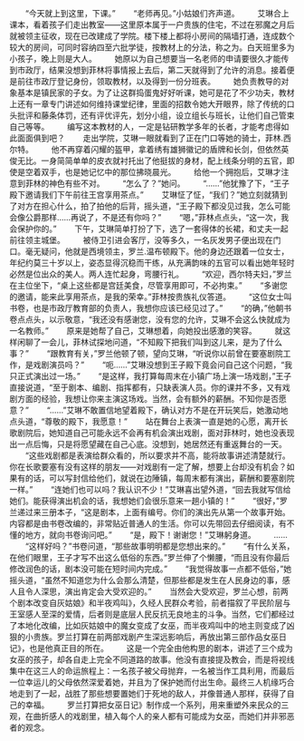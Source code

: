 　　“今天就上到这里，下课。”
　　“老师再见。”小姑娘们齐声道。
　　艾琳合上课本，看着孩子们走出教室——这里原本属于一户贵族的住宅，不过在邪魔之月后就被领主征收，现在已改建成了学院。楼下楼上都将小房间的隔墙打通，连成数个较大的房间，可同时容纳四至六批学徒，按教材上的分法，称之为。白天班里多为小孩子，晚上则是大人。
　　她原以为自己想要当一名老师的申请要很久才能传到市政厅，结果没想到菲林将事情报上去后，第二天就得到了允许的消息。接着便是前往市政厅登记身份，领取教材，以及得到一份分班表。
　　她负责教导的对象基本是镇民家的子女。为了让这群捣蛋鬼好好听课，她可是花了不少功夫，教材上还有一章专门讲述如何维持课堂纪律，里面的招数令她大开眼界，除了传统的口头批评和藤条体罚，还有评优评先，划分小组，设立组长与班长，让他们自己管束自己等等。
　　编写这本教材的人，一定是钻研教学多年的长者，才能考虑得如此面面俱到吧？
　　走出学院，艾琳一眼就看到了正在门口等她的骑士，菲林.西尔特。
　　他不再穿着闪耀的盔甲，拿着绣有雄狮徽记的盾牌和长剑，但依然英俊无比。一身简简单单的皮衣就衬托出了他挺拔的身材，配上线条分明的五官，即使是空着双手，也是她记忆中的那位拂晓晨光。
　　给他一个拥抱后，艾琳才注意到菲林的神色有些不对。
　　“怎么了？”她问。
　　“……”他犹豫了下，“王子殿下邀请我们下午前往王宫享用茶点。”
　　艾琳怔了怔，“我们？”她立刻就猜到了对方在担心什么，拍了拍他的后背，摇头道，“王子殿下都没见过我，怎么可能会像公爵那样……再说了，不是还有你吗？”
　　“嗯，”菲林点点头，“这一次，我会保护你的。”
　　下午，艾琳简单打扮了下，选了一套得体的长裙，和丈夫一起前往领主城堡。
　　被侍卫引进会客厅，没等多久，一名灰发男子便出现在门口。毫无疑问，他就是西境领主，罗兰.温布顿殿下。他的身边还跟着一位女士，年纪约莫三十岁以上，姿态显得沉稳而干练，从充满韵味的五官可以看出她年轻时必然是位出众的美人。两人连忙起身，弯腰行礼。
　　“欢迎，西尔特夫妇，”罗兰在主位坐下，“桌上这些都是宫廷美食，尽管享用即可，不必拘束。”
　　“多谢您的邀请，能来此享用茶点，是我的荣幸。”菲林按贵族礼仪答道。
　　“这位女士叫书卷，也是市政厅教育部的负责人，我想你应该已经见过了。”
　　“的确，”他朝书卷点点头，以示敬意，“我还没有感谢您，没有您的允许，艾琳不会这么快就成为一名教师。”
　　原来是她帮了自己，艾琳想着，向她投出感激的笑容。
　　就这样闲聊了一会儿，菲林试探地问道，“不知殿下把我们叫到这儿来，是为了什么事？”
　　“跟教育有关，”罗兰他顿了顿，望向艾琳，“听说你以前曾在要塞剧院工作，是戏剧演员吗？”
　　“呃……”艾琳没想到王子殿下竟会问自己这个问题，“我只正式演出过一场。”
　　“是这样，我打算每周末在小镇广场上演一场戏剧，”王子直接说道，“至于剧本、编剧、指挥都有，只缺表演人员。你的课并不多，又有戏剧方面的经验，我想让你来主演这场戏。当然，会有额外的薪酬。不知你是否愿意？”
　　“……”艾琳不敢置信地望着殿下，确认对方不是在开玩笑后，她激动地点头道，“尊敬的殿下，我愿意！”
　　站在舞台上表演一直是她的心愿，离开长歌剧院后，她知道自己可能永远不会再有机会演出戏剧，面对菲林时，她也没表现出一点后悔，只是将愿望藏在自己心底。没想到，她居然还有重返舞台的一天。
　　“这些戏剧都是表演给群众看的，所以要求并不高，能将故事讲述清楚就行。你在长歌要塞有没有这样的朋友——对戏剧有一定了解，想要上台却没有机会？如果有的话，可以写封信给他们，就说在边陲镇，每周末都有演出，薪酬和要塞剧院一样。”
　　“连她们也可以吗？我认识不少！”艾琳喜出望外道，“回去我就写信给她们。能获得演出机会的话，我想她们会很乐意来一趟小镇的！”
　　“很好，”罗兰递过来三册本子，“这是剧本，上面有编号。你们的演出先从第一个故事开始。内容都是由书卷改编的，非常贴近普通人的生活。你可以先带回去仔细阅读，有不懂的地方，就向书卷询问吧。”
　　“是，殿下！谢谢您！”艾琳躬身道。
　　……
　　“这样好吗？”书卷问道，“那些故事明明都是您想出来的。”
　　“有什么关系，在他们眼里，王子才写不出这么低俗的东西。”罗兰伸了个懒腰，“而且没有你最后修改润色的话，剧本没可能在短时间内完成。”
　　“我觉得故事一点都不低俗，”她摇头道，“虽然不知道您为什么会那么清楚，但那些都是发生在人民身边的事，感人且令人深思，演出肯定会大受欢迎的。”
　　当然会大受欢迎，罗兰心想，前两个剧本改变自灰姑娘》和半夜鸡叫》，久经人民群众考验，前者描叙了平民阶层与王室感人至深的爱情，后者则是底层人民反抗无良地主的斗争。当然，它们都经过了本地化改编，比如灰姑娘中的魔女变成了女巫，而半夜鸡叫中的地主则变成了凶狠的小贵族。罗兰打算在前两部戏剧产生深远影响后，再放出第三部作品女巫日记》，也是他真正目的所在。
　　这是一个完全由他构思的剧本，讲述了三个成为女巫的孩子，却各自走上完全不同道路的故事。他没有直接提及教会，而是将视线集中在这三人的命运旅程上：一名孩子被父母抛弃，一名被当作工具利用，而最后一位幸运儿的父母依然深爱着她，并且为了保护她而付出生命。最终三人机缘巧合地走到了一起，战胜了那些想要置她们于死地的敌人，并像普通人那样，获得了自己的幸福。
　　罗兰打算把女巫日记》制作成一个系列，用来重塑外来民众的三观，在曲折感人的戏剧里，植入每个人的亲人都有可能成为女巫，而她们并非邪恶者的观念。